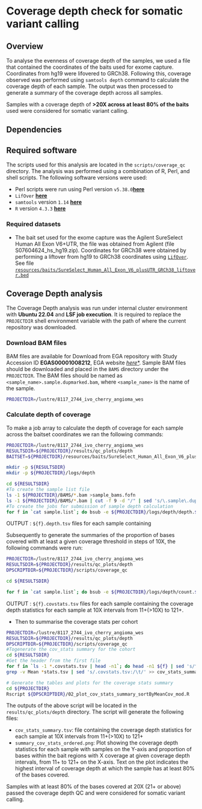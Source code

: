 # Coverage depth check for somatic variant calling	

## Overview

To analyse the evenness of coverage depth of the samples, we used a file that contained the coordinates of the baits used for exome capture. Coordinates from hg19 were lifovered to GRCh38. Following this, coverage observed was performed using `samtools depth` command to calculate the coverage depth of each sample. The output was then processed to generate a summary of the coverage depth across all samples.

Samples with a coverage depth of **>20X across at least 80% of the baits** used were considered for somatic variant calling. 

## Dependencies

## Required software

The scripts used for this analysis are located in the `scripts/coverage_qc` directory. The analysis was performed using a combination of R, Perl, and shell scripts. The following software versions were used:

- Perl scripts were run using Perl version `v5.38.0`[**here**](https://www.perl.org/)
- `LifOver` [**here**](https://genome.ucsc.edu/cgi-bin/hgLiftOver)
- `samtools` version `1.14` [**here**](https://www.htslib.org/)
- `R` version `4.3.3` [**here**](https://www.r-project.org/)

### Required datasets

- The bait set used for the exome capture was the Agilent SureSelect Human All Exon V6+UTR, the file was obtained from Agilent (file S07604624_hs_hg19.zip). Coordinates for GRCh38 were obtained by performing a liftover from hg19 to GRCh38 coordinates using [`LifOver`](https://genome.ucsc.edu/cgi-bin/hgLiftOver). See file [`resources/baits/SureSelect_Human_All_Exon_V6_plusUTR_GRCh38_liftover.bed`](resources/baits/SureSelect_Human_All_Exon_V6_plusUTR_GRCh38_liftover.bed) 

## Coverage Depth analysis

The Coverage Depth analysis was run under internal cluster environment with **Ubuntu 22.04** and **LSF job execution**. It is required to replace the `PROJECTDIR` shell environment variable with the path of where the current repository was downloaded. 

### Download BAM files 

BAM files are available for Download from EGA repository with Study Accession ID **EGAS00001008212**, EGA website [*here**](https://ega-archive.org/). Sample BAM files should be downloaded and placed in the `BAMS` directory under the `PROJECTDIR`. The BAM files should be named as `<sample_name>.sample.dupmarked.bam`, where `<sample_name>` is the name of the sample.

```bash
PROJECTDIR=/lustre/8117_2744_ivo_cherry_angioma_wes

```

### Calculate depth of coverage

To make a job array to calculate the depth of coverage for each sample across the baitset coordinates we ran the following commands:

```bash
PROJECTDIR=/lustre/8117_2744_ivo_cherry_angioma_wes
RESULTSDIR=${PROJECTDIR}/results/qc_plots/depth
BAITSET=${PROJECTDIR}/resources/baits/SureSelect_Human_All_Exon_V6_plusUTR_GRCh38_liftover.bed

mkdir -p ${RESULTSDIR}
mkdir -p ${PROJECTDIR}/logs/depth

cd ${RESULTSDIR}
#To create the sample list file 
ls -1 ${PROJECTDIR}/BAMS/*.bam >sample_bams.fofn
ls -1 ${PROJECTDIR}/BAMS/*.bam | cut -f 9 -d "/" | sed 's/\.sample\.dupmarked\.bam//' >sample.list
#To create the jobs for submission of sample depth calculation
for f in `cat sample.list`; do bsub -e ${PROJECTDIR}/logs/depth/depth.${f}.e -o ${PROJECTDIR}/logs/depth/depth.${f}.o -n 2 -M2000 -R"select[mem>2000] rusage[mem=2000]" "samtools depth -a -b ${BAITSET} -o ${f}.depth.tsv -J -s -@ 2 ${PROJECTDIR}/BAMS/${f}.sample.dupmarked.bam"; done
```
OUTPUT : `${f}.depth.tsv` files for each sample containing 

Subsequently to generate the summaries of the proportion of bases covered with at least a given coverage threshold in steps of 10X, the following commands were run:

```bash
PROJECTDIR=/lustre/8117_2744_ivo_cherry_angioma_wes
RESULTSDIR=${PROJECTDIR}/results/qc_plots/depth
DPSCRIPTDIR=${PROJECTDIR}/scripts/coverage_qc

cd ${RESULTSDIR}

for f in `cat sample.list`; do bsub -e ${PROJECTDIR}/logs/depth/count.${f}.e -o ${PROJECTDIR}/logs/depth/count.${f}.o -M2000 -R"select[mem>2000] rusage[mem=2000]" -q small "${DPSCRIPTDIR}/count_region_coverage.pl ${f}.depth.tsv > ${f}.covstats.tsv"; done
```
OUTPUT : `${f}.covstats.tsv` files for each sample containing the coverage depth statistics for each sample at 10X intervals from 11+(>10X) to 121+.

- Then to summarise the coverage stats per cohort

```bash
PROJECTDIR=/lustre/8117_2744_ivo_cherry_angioma_wes
RESULTSDIR=${PROJECTDIR}/results/qc_plots/depth
DPSCRIPTDIR=${PROJECTDIR}/scripts/coverage_qc
#Togenerate the cov_stats summary for the cohort
cd ${RESULTSDIR}
#Get the header from the first file
for f in `ls -1 *.covstats.tsv | head -n1`; do head -n1 ${f} | sed 's/^11/Sample\t11/' >cov_stats_summary.tsv; done
grep -v Mean *stats.tsv | sed 's/.covstats.tsv:/\t/' >> cov_stats_summary.tsv

# Generate the tables and plots for the coverage stats summary
cd ${PROJECTDIR}
Rscript ${DPSCRIPTDIR}/02_plot_cov_stats_summary_sortByMeanCov_mod.R
```
The outputs of the above script will be located in the `results/qc_plots/depth` directory. The script will generate the following files:

- `cov_stats_summary.tsv`: file containing the coverage depth statistics for each sample at 10X intervals from 11+(>10X) to 121+
- `summary_cov_stats_ordered.png`: Plot showing the coverage depth statistics for each sample with samples on the Y-axis and proportion of bases within the bait regions with X coverage at given coverage depth intervals, from 11+ to 121+ on the X-axis. Text on the plot indicates the highest interval of coverage depth at which the sample has at least 80% of the bases covered. 

Samples with at least 80% of the bases covered at 20X (21+ or above) passed the coverage depth QC and were considered for somatic variant calling.